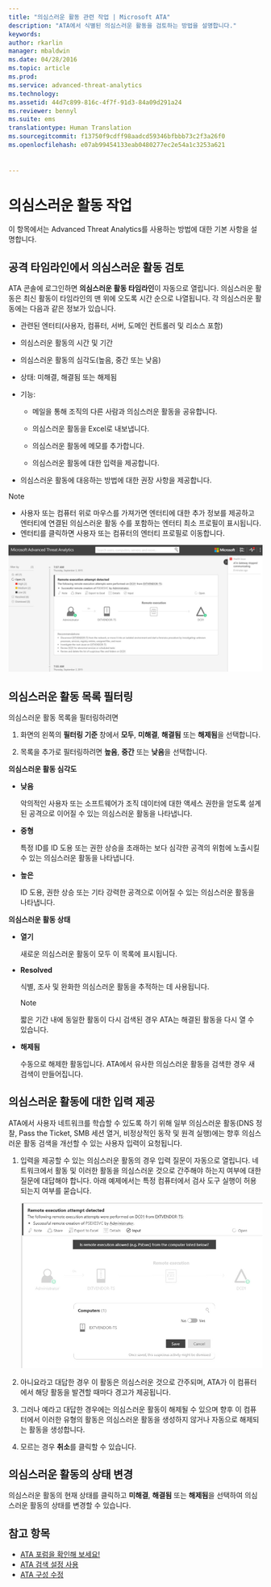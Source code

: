 ```yaml
---
title: "의심스러운 활동 관련 작업 | Microsoft ATA"
description: "ATA에서 식별된 의심스러운 활동을 검토하는 방법을 설명합니다."
keywords: 
author: rkarlin
manager: mbaldwin
ms.date: 04/28/2016
ms.topic: article
ms.prod: 
ms.service: advanced-threat-analytics
ms.technology: 
ms.assetid: 44d7c899-816c-4f7f-91d3-84a09d291a24
ms.reviewer: bennyl
ms.suite: ems
translationtype: Human Translation
ms.sourcegitcommit: f13750f9cdff98aadcd59346bfbbb73c2f3a26f0
ms.openlocfilehash: e07ab99454133eab0480277ec2e54a1c3253a621


---
```


# 의심스러운 활동 작업
이 항목에서는 Advanced Threat Analytics를 사용하는 방법에 대한 기본 사항을 설명합니다.

## 공격 타임라인에서 의심스러운 활동 검토
ATA 콘솔에 로그인하면 **의심스러운 활동 타임라인**이 자동으로 열립니다. 의심스러운 활동은 최신 활동이 타임라인의 맨 위에 오도록 시간 순으로 나열됩니다.
각 의심스러운 활동에는 다음과 같은 정보가 있습니다.

-   관련된 엔터티(사용자, 컴퓨터, 서버, 도메인 컨트롤러 및 리소스 포함)

-   의심스러운 활동의 시간 및 기간

-   의심스러운 활동의 심각도(높음, 중간 또는 낮음)

-   상태: 미해결, 해결됨 또는 해제됨

-   기능:

    -   메일을 통해 조직의 다른 사람과 의심스러운 활동을 공유합니다.

    -   의심스러운 활동을 Excel로 내보냅니다.

    -   의심스러운 활동에 메모를 추가합니다.

    -   의심스러운 활동에 대한 입력을 제공합니다.

-   의심스러운 활동에 대응하는 방법에 대한 권장 사항을 제공합니다.

> [!NOTE]
> -   사용자 또는 컴퓨터 위로 마우스를 가져가면 엔터티에 대한 추가 정보를 제공하고 엔터티에 연결된 의심스러운 활동 수를 포함하는 엔터티 최소 프로필이 표시됩니다.
> -   엔터티를 클릭하면 사용자 또는 컴퓨터의 엔터티 프로필로 이동합니다.

![ATA 의심스러운 활동 타임라인 이미지](media/ATA-Suspicious-Activity-Timeline.JPG)

## 의심스러운 활동 목록 필터링
의심스러운 활동 목록을 필터링하려면

1.  화면의 왼쪽의 **필터링 기준** 창에서 **모두**, **미해결**, **해결됨** 또는 **해제됨**을 선택합니다.

2.  목록을 추가로 필터링하려면 **높음**, **중간** 또는 **낮음**을 선택합니다.

**의심스러운 활동 심각도**

-   **낮음**

    악의적인 사용자 또는 소프트웨어가 조직 데이터에 대한 액세스 권한을 얻도록 설계된 공격으로 이어질 수 있는 의심스러운 활동을 나타냅니다.

-   **중형**

    특정 ID를 ID 도용 또는 권한 상승을 초래하는 보다 심각한 공격의 위험에 노출시킬 수 있는 의심스러운 활동을 나타냅니다.

-   **높은**

    ID 도용, 권한 상승 또는 기타 강력한 공격으로 이어질 수 있는 의심스러운 활동을 나타냅니다.

**의심스러운 활동 상태**

-   **열기**

    새로운 의심스러운 활동이 모두 이 목록에 표시됩니다.

-   **Resolved**

    식별, 조사 및 완화한 의심스러운 활동을 추적하는 데 사용됩니다.

    > [!NOTE]
    > 짧은 기간 내에 동일한 활동이 다시 검색된 경우 ATA는 해결된 활동을 다시 열 수 있습니다.

-   **해제됨**

    수동으로 해제한 활동입니다. ATA에서 유사한 의심스러운 활동을 검색한 경우 새 검색이 만들어집니다.

## 의심스러운 활동에 대한 입력 제공
ATA에서 사용자 네트워크를 학습할 수 있도록 하기 위해 일부 의심스러운 활동(DNS 정찰, Pass the Ticket, SMB 세션 열거, 비정상적인 동작 및 원격 실행)에는 향후 의심스러운 활동 검색을 개선할 수 있는 사용자 입력이 요청됩니다.

1.  입력을 제공할 수 있는 의심스러운 활동의 경우 입력 질문이 자동으로 열립니다. 네트워크에서 활동 및 이러한 활동을 의심스러운 것으로 간주해야 하는지 여부에 대한 질문에 대답해야 합니다. 아래 예제에서는 특정 컴퓨터에서 검사 도구 실행이 허용되는지 여부를 묻습니다.

    ![의심스러운 활동에 대한 ATA 입력 제공 이미지](media/ATA-Input.JPG)

2.  아니요라고 대답한 경우 이 활동은 의심스러운 것으로 간주되며, ATA가 이 컴퓨터에서 해당 활동을 발견할 때마다 경고가 제공됩니다.

3.  그러나 예라고 대답한 경우에는 의심스러운 활동이 해제될 수 있으며 향후 이 컴퓨터에서 이러한 유형의 활동은 의심스러운 활동을 생성하지 않거나 자동으로 해제되는 활동을 생성합니다.

4.  모르는 경우 **취소**를 클릭할 수 있습니다.

## 의심스러운 활동의 상태 변경
의심스러운 활동의 현재 상태를 클릭하고 **미해결**, **해결됨** 또는 **해제됨**을 선택하여 의심스러운 활동의 상태를 변경할 수 있습니다.

## 참고 항목
- [ATA 포럼을 확인해 보세요!](https://social.technet.microsoft.com/Forums/security/home?forum=mata)
- [ATA 검색 설정 사용](working-with-detection-settings.md)
- [ATA 구성 수정](modifying-ata-configuration.md)



<!--HONumber=Jul16_HO4-->



